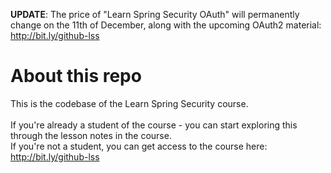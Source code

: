 **UPDATE**: The price of "Learn Spring Security OAuth" will permanently change on the 11th of December, along with the upcoming OAuth2 material: http://bit.ly/github-lss


# About this repo

This is the codebase of the Learn Spring Security course. <br/><br/>
If you're already a student of the course - you can start exploring this through the lesson notes in the course. <br/>
If you're not a student, you can get access to the course here: http://bit.ly/github-lss <br/>
 <br/> <br/>


